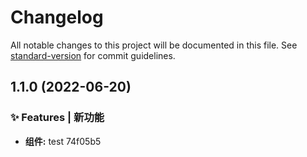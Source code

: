 # Changelog

All notable changes to this project will be documented in this file. See [standard-version](https://github.com/conventional-changelog/standard-version) for commit guidelines.

## 1.1.0 (2022-06-20)


### ✨ Features | 新功能

* **组件:** test 74f05b5
